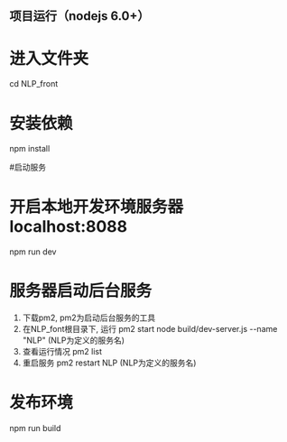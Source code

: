 
## 项目运行（nodejs 6.0+）

# 进入文件夹
cd NLP_front

# 安装依赖
npm install

#启动服务
# 开启本地开发环境服务器localhost:8088
npm run dev
# 服务器启动后台服务
1. 下载pm2, pm2为启动后台服务的工具
2. 在NLP_font根目录下, 运行 pm2 start node build/dev-server.js --name "NLP"     (NLP为定义的服务名)
3. 查看运行情况 pm2 list
4. 重启服务  pm2 restart NLP       (NLP为定义的服务名)

# 发布环境
npm run build

